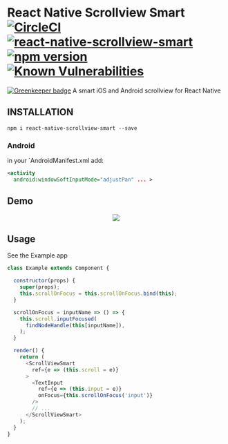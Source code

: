 # React Native Scrollview Smart [![CircleCI](https://circleci.com/gh/Bolket/react-native-scrollview-smart.svg?style=shield&circle-token=:circle-token)](https://circleci.com/gh/Bolket/react-native-scrollview-smart) [![react-native-scrollview-smart](https://img.shields.io/npm/dm/react-native-scrollview-smart.svg)](https://www.npmjs.org/package/react-native-scrollview-smart) [![npm version](https://img.shields.io/npm/v/react-native-scrollview-smart.svg?style=flat)](https://www.npmjs.com/package/react-native-scrollview-smart) [![Known Vulnerabilities](https://snyk.io/test/github/bolket/react-native-scrollview-smart/badge.svg)](https://snyk.io/test/github/bolket/react-native-scrollview-smart)

[![Greenkeeper badge](https://badges.greenkeeper.io/Bolket/react-native-scrollview-smart.svg)](https://greenkeeper.io/)
A smart iOS and Android scrollview for React Native

## INSTALLATION

```shell
npm i react-native-scrollview-smart --save
```
### Android

in your `AndroidManifest.xml add:

```xml
<activity
  android:windowSoftInputMode="adjustPan" ... >
```

## Demo
<p align="center">
  <img src ="https://raw.githubusercontent.com/sarovin/react-native-scrollview-smart/master/Demo.gif" />
</p>

## Usage
See the Example app

```javascript
class Example extends Component {

  constructor(props) {
    super(props);
    this.scrollOnFocus = this.scrollOnFocus.bind(this);
  }

  scrollOnFocus = inputName => () => {
    this.scroll.inputFocused(
      findNodeHandle(this[inputName]),
    );
  }

  render() {
    return (
      <ScrollViewSmart
        ref={e => (this.scroll = e)}
      >
        <TextInput
          ref={e => (this.input = e)}
          onFocus={this.scrollOnFocus('input')}
        />
        // ...
      </ScrollViewSmart>
    );
  }
}

```

